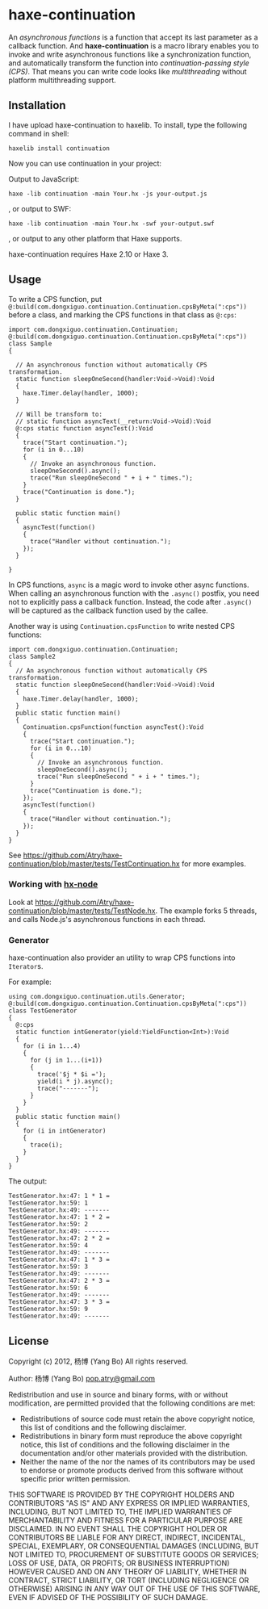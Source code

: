 haxe-continuation
=================

An *asynchronous functions* is a function that accept its last parameter 
as a callback function.
And **haxe-continuation** is a macro library enables you to invoke and write
asynchronous functions like a synchronization function, and automatically
transform the function into *continuation-passing style (CPS)*. That means
you can write code looks like *multithreading* without platform
multithreading support.

## Installation

I have upload haxe-continuation to haxelib. To install, type the following
command in shell:

    haxelib install continuation

Now you can use continuation in your project:

Output to JavaScript:

    haxe -lib continuation -main Your.hx -js your-output.js

, or output to SWF:

    haxe -lib continuation -main Your.hx -swf your-output.swf

, or output to any other platform that Haxe supports.

haxe-continuation requires Haxe 2.10 or Haxe 3.

## Usage

To write a CPS function, put `@:build(com.dongxiguo.continuation.Continuation.cpsByMeta(":cps"))`
before a class, and marking the CPS functions in that class as `@:cps`:

    import com.dongxiguo.continuation.Continuation;
    @:build(com.dongxiguo.continuation.Continuation.cpsByMeta(":cps"))
    class Sample
    {
    
      // An asynchronous function without automatically CPS transformation.
      static function sleepOneSecond(handler:Void->Void):Void
      {
        haxe.Timer.delay(handler, 1000);
      }
    
      // Will be transform to:
      // static function asyncText(__return:Void->Void):Void
      @:cps static function asyncTest():Void
      {
        trace("Start continuation.");
        for (i in 0...10)
        {
          // Invoke an asynchronous function.
          sleepOneSecond().async();
          trace("Run sleepOneSecond " + i + " times.");
        }
        trace("Continuation is done.");
      }
    
      public static function main() 
      {
        asyncTest(function()
        {
          trace("Handler without continuation.");
        });
      }
    
    }

In CPS functions, `async` is a magic word to invoke other
async functions. When calling an asynchronous function with the `.async()` postfix, you need not to explicitly pass a callback
function. Instead, the code after `.async()` will be captured as the callback
function used by the callee.

Another way is using `Continuation.cpsFunction` to write nested CPS functions:

    import com.dongxiguo.continuation.Continuation;
    class Sample2
    {
      // An asynchronous function without automatically CPS transformation.
      static function sleepOneSecond(handler:Void->Void):Void
      {
        haxe.Timer.delay(handler, 1000);
      }
      public static function main() 
      {
        Continuation.cpsFunction(function asyncTest():Void
        {
          trace("Start continuation.");
          for (i in 0...10)
          {
            // Invoke an asynchronous function.
            sleepOneSecond().async();
            trace("Run sleepOneSecond " + i + " times.");
          }
          trace("Continuation is done.");
        });
        asyncTest(function()
        {
          trace("Handler without continuation.");
        });
      }
    }


See https://github.com/Atry/haxe-continuation/blob/master/tests/TestContinuation.hx
for more examples.

### Working with [hx-node](https://github.com/cloudshift/hx-node)

Look at https://github.com/Atry/haxe-continuation/blob/master/tests/TestNode.hx.
The example forks 5 threads, and calls Node.js's asynchronous functions in each thread.

### Generator

haxe-continuation also provider an utility to wrap CPS functions into `Iterator`s.

For example:

    using com.dongxiguo.continuation.utils.Generator;
    @:build(com.dongxiguo.continuation.Continuation.cpsByMeta(":cps"))
    class TestGenerator
    {
      @:cps
      static function intGenerator(yield:YieldFunction<Int>):Void
      {
        for (i in 1...4)
        {
          for (j in 1...(i+1))
          {
            trace('$j * $i =');
            yield(i * j).async();
            trace("-------");
          }
        }
      }
      public static function main() 
      {
        for (i in intGenerator)
        {
          trace(i);
        }
      }
    }

The output:

    TestGenerator.hx:47: 1 * 1 =
    TestGenerator.hx:59: 1
    TestGenerator.hx:49: -------
    TestGenerator.hx:47: 1 * 2 =
    TestGenerator.hx:59: 2
    TestGenerator.hx:49: -------
    TestGenerator.hx:47: 2 * 2 =
    TestGenerator.hx:59: 4
    TestGenerator.hx:49: -------
    TestGenerator.hx:47: 1 * 3 =
    TestGenerator.hx:59: 3
    TestGenerator.hx:49: -------
    TestGenerator.hx:47: 2 * 3 =
    TestGenerator.hx:59: 6
    TestGenerator.hx:49: -------
    TestGenerator.hx:47: 3 * 3 =
    TestGenerator.hx:59: 9
    TestGenerator.hx:49: -------

## License

Copyright (c) 2012, 杨博 (Yang Bo)
All rights reserved.

Author: 杨博 (Yang Bo) <pop.atry@gmail.com>

Redistribution and use in source and binary forms, with or without
modification, are permitted provided that the following conditions are met:

* Redistributions of source code must retain the above copyright notice,
  this list of conditions and the following disclaimer.
* Redistributions in binary form must reproduce the above copyright notice,
  this list of conditions and the following disclaimer in the documentation
  and/or other materials provided with the distribution.
* Neither the name of the <ORGANIZATION> nor the names of its contributors
  may be used to endorse or promote products derived from this software
  without specific prior written permission.

THIS SOFTWARE IS PROVIDED BY THE COPYRIGHT HOLDERS AND CONTRIBUTORS "AS IS"
AND ANY EXPRESS OR IMPLIED WARRANTIES, INCLUDING, BUT NOT LIMITED TO, THE
IMPLIED WARRANTIES OF MERCHANTABILITY AND FITNESS FOR A PARTICULAR PURPOSE
ARE DISCLAIMED. IN NO EVENT SHALL THE COPYRIGHT HOLDER OR CONTRIBUTORS BE
LIABLE FOR ANY DIRECT, INDIRECT, INCIDENTAL, SPECIAL, EXEMPLARY, OR
CONSEQUENTIAL DAMAGES (INCLUDING, BUT NOT LIMITED TO, PROCUREMENT OF
SUBSTITUTE GOODS OR SERVICES; LOSS OF USE, DATA, OR PROFITS; OR BUSINESS
INTERRUPTION) HOWEVER CAUSED AND ON ANY THEORY OF LIABILITY, WHETHER IN
CONTRACT, STRICT LIABILITY, OR TORT (INCLUDING NEGLIGENCE OR OTHERWISE)
ARISING IN ANY WAY OUT OF THE USE OF THIS SOFTWARE, EVEN IF ADVISED OF THE
POSSIBILITY OF SUCH DAMAGE.

